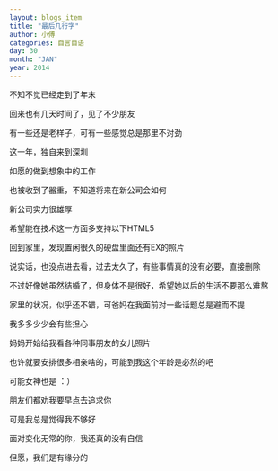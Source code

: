 ```yaml
---
layout: blogs_item
title: "最后几行字"
author: 小傅
categories: 自言自语
day: 30
month: "JAN"
year: 2014
---
```



不知不觉已经走到了年末

回来也有几天时间了，见了不少朋友

有一些还是老样子，可有一些感觉总是那里不对劲

这一年，独自来到深圳

如愿的做到想象中的工作

也被收到了器重，不知道将来在新公司会如何

新公司实力很雄厚

希望能在技术这一方面多支持以下HTML5

回到家里，发现置闲很久的硬盘里面还有EX的照片

说实话，也没点进去看，过去太久了，有些事情真的没有必要，直接删除

不过好像她虽然结婚了，但身体不是很好，希望她以后的生活不要那么难熬

家里的状况，似乎还不错，可爸妈在我面前对一些话题总是避而不提

我多多少少会有些担心

妈妈开始给我看各种同事朋友的女儿照片

<!--more--> 

也许就要安排很多相亲啥的，可能到我这个年龄是必然的吧

可能女神也是 ：）

朋友们都劝我要早点去追求你

可是我总是觉得我不够好

面对变化无常的你，我还真的没有自信

但愿，我们是有缘分的
